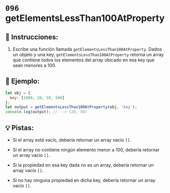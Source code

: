 # `096` getElementsLessThan100AtProperty

## 📝 Instrucciones:

1. Escribe una función llamada `getElementsLessThan100AtProperty`. Dados un objeto y una key, `getElementsLessThan100AtProperty` retorna un array que contiene todos los elementos del array ubicado en esa key que sean menores a 100.

## 📎 Ejemplo:

```js
let obj = {
  key: [1000, 20, 50, 500]
};
let output = getElementsLessThan100AtProperty(obj, 'key');
console.log(output); // --> [20, 50]
```

## 💡 Pistas:

+ Si el array está vacío, debería retornar un array vacío `[]`.

+ Si el array no contiene ningún elemento menor a 100, debería retornar un array vacío `[]`.

+ Si la propiedad en esa key dada no es un array, debería retornar un array vacío `[]`.

+ Si no hay ninguna propiedad en dicha key, debería retornar un array vacío `[]`.
